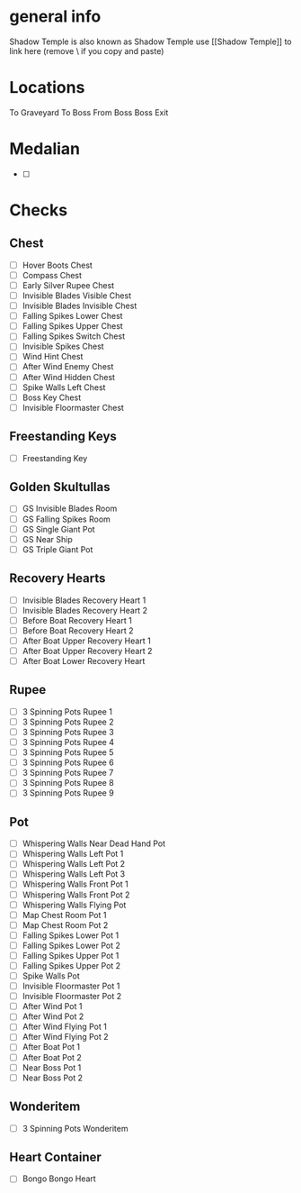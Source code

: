 # general info 
Shadow Temple is also known as Shadow Temple use \[\[Shadow Temple]] to link here (remove \\ if you copy and paste)

# Locations
To Graveyard
To Boss
From Boss
Boss Exit
# Medalian
- [ ] 
# Checks
## Chest
- [ ] Hover Boots Chest
- [ ] Compass Chest
- [ ] Early Silver Rupee Chest
- [ ] Invisible Blades Visible Chest
- [ ] Invisible Blades Invisible Chest
- [ ] Falling Spikes Lower Chest
- [ ] Falling Spikes Upper Chest
- [ ] Falling Spikes Switch Chest
- [ ] Invisible Spikes Chest
- [ ] Wind Hint Chest
- [ ] After Wind Enemy Chest
- [ ] After Wind Hidden Chest
- [ ] Spike Walls Left Chest
- [ ] Boss Key Chest
- [ ] Invisible Floormaster Chest
## Freestanding Keys
- [ ] Freestanding Key
## Golden Skultullas
- [ ] GS Invisible Blades Room
- [ ] GS Falling Spikes Room
- [ ] GS Single Giant Pot
- [ ] GS Near Ship
- [ ] GS Triple Giant Pot
## Recovery Hearts
- [ ] Invisible Blades Recovery Heart 1
- [ ] Invisible Blades Recovery Heart 2
- [ ] Before Boat Recovery Heart 1
- [ ] Before Boat Recovery Heart 2
- [ ] After Boat Upper Recovery Heart 1
- [ ] After Boat Upper Recovery Heart 2
- [ ] After Boat Lower Recovery Heart
## Rupee
- [ ] 3 Spinning Pots Rupee 1
- [ ] 3 Spinning Pots Rupee 2
- [ ] 3 Spinning Pots Rupee 3
- [ ] 3 Spinning Pots Rupee 4
- [ ] 3 Spinning Pots Rupee 5
- [ ] 3 Spinning Pots Rupee 6
- [ ] 3 Spinning Pots Rupee 7
- [ ] 3 Spinning Pots Rupee 8
- [ ] 3 Spinning Pots Rupee 9
## Pot
- [ ] Whispering Walls Near Dead Hand Pot
- [ ] Whispering Walls Left Pot 1
- [ ] Whispering Walls Left Pot 2
- [ ] Whispering Walls Left Pot 3
- [ ] Whispering Walls Front Pot 1
- [ ] Whispering Walls Front Pot 2
- [ ] Whispering Walls Flying Pot
- [ ] Map Chest Room Pot 1
- [ ] Map Chest Room Pot 2
- [ ] Falling Spikes Lower Pot 1
- [ ] Falling Spikes Lower Pot 2
- [ ] Falling Spikes Upper Pot 1
- [ ] Falling Spikes Upper Pot 2
- [ ] Spike Walls Pot
- [ ] Invisible Floormaster Pot 1
- [ ] Invisible Floormaster Pot 2
- [ ] After Wind Pot 1
- [ ] After Wind Pot 2
- [ ] After Wind Flying Pot 1
- [ ] After Wind Flying Pot 2
- [ ] After Boat Pot 1
- [ ] After Boat Pot 2
- [ ] Near Boss Pot 1
- [ ] Near Boss Pot 2
## Wonderitem
- [ ] 3 Spinning Pots Wonderitem
## Heart Container
- [ ] Bongo Bongo Heart
